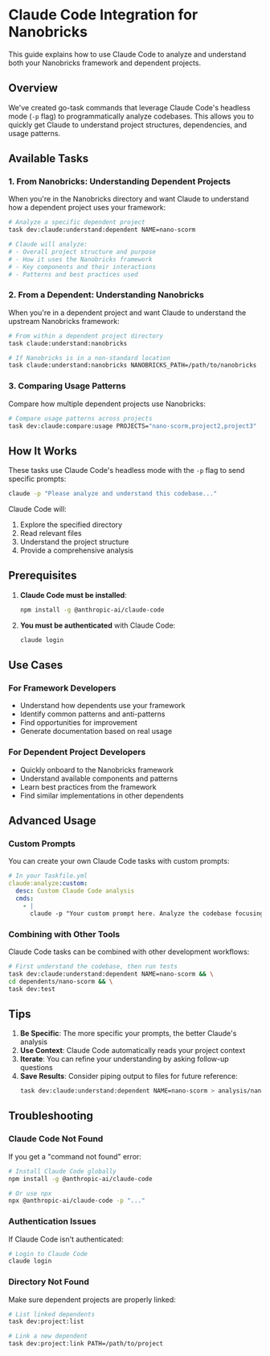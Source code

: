 # Claude Code Integration for Nanobricks

This guide explains how to use Claude Code to analyze and understand both your Nanobricks framework and dependent projects.

## Overview

We've created go-task commands that leverage Claude Code's headless mode (`-p` flag) to programmatically analyze codebases. This allows you to quickly get Claude to understand project structures, dependencies, and usage patterns.

## Available Tasks

### 1. From Nanobricks: Understanding Dependent Projects

When you're in the Nanobricks directory and want Claude to understand how a dependent project uses your framework:

```bash
# Analyze a specific dependent project
task dev:claude:understand:dependent NAME=nano-scorm

# Claude will analyze:
# - Overall project structure and purpose
# - How it uses the Nanobricks framework
# - Key components and their interactions
# - Patterns and best practices used
```

### 2. From a Dependent: Understanding Nanobricks

When you're in a dependent project and want Claude to understand the upstream Nanobricks framework:

```bash
# From within a dependent project directory
task claude:understand:nanobricks

# If Nanobricks is in a non-standard location
task claude:understand:nanobricks NANOBRICKS_PATH=/path/to/nanobricks
```

### 3. Comparing Usage Patterns

Compare how multiple dependent projects use Nanobricks:

```bash
# Compare usage patterns across projects
task dev:claude:compare:usage PROJECTS="nano-scorm,project2,project3"
```

## How It Works

These tasks use Claude Code's headless mode with the `-p` flag to send specific prompts:

```bash
claude -p "Please analyze and understand this codebase..."
```

Claude Code will:

1. Explore the specified directory
2. Read relevant files
3. Understand the project structure
4. Provide a comprehensive analysis

## Prerequisites

1. **Claude Code must be installed**:

   ```bash
   npm install -g @anthropic-ai/claude-code
   ```

2. **You must be authenticated** with Claude Code:
   ```bash
   claude login
   ```

## Use Cases

### For Framework Developers

- Understand how dependents use your framework
- Identify common patterns and anti-patterns
- Find opportunities for improvement
- Generate documentation based on real usage

### For Dependent Project Developers

- Quickly onboard to the Nanobricks framework
- Understand available components and patterns
- Learn best practices from the framework
- Find similar implementations in other dependents

## Advanced Usage

### Custom Prompts

You can create your own Claude Code tasks with custom prompts:

```yaml
# In your Taskfile.yml
claude:analyze:custom:
  desc: Custom Claude Code analysis
  cmds:
    - |
      claude -p "Your custom prompt here. Analyze the codebase focusing on: {{.FOCUS}}"
```

### Combining with Other Tools

Claude Code tasks can be combined with other development workflows:

```bash
# First understand the codebase, then run tests
task dev:claude:understand:dependent NAME=nano-scorm && \
cd dependents/nano-scorm && \
task dev:test
```

## Tips

1. **Be Specific**: The more specific your prompts, the better Claude's analysis
2. **Use Context**: Claude Code automatically reads your project context
3. **Iterate**: You can refine your understanding by asking follow-up questions
4. **Save Results**: Consider piping output to files for future reference:
   ```bash
   task dev:claude:understand:dependent NAME=nano-scorm > analysis/nano-scorm.md
   ```

## Troubleshooting

### Claude Code Not Found

If you get a "command not found" error:

```bash
# Install Claude Code globally
npm install -g @anthropic-ai/claude-code

# Or use npx
npx @anthropic-ai/claude-code -p "..."
```

### Authentication Issues

If Claude Code isn't authenticated:

```bash
# Login to Claude Code
claude login
```

### Directory Not Found

Make sure dependent projects are properly linked:

```bash
# List linked dependents
task dev:project:list

# Link a new dependent
task dev:project:link PATH=/path/to/project
```
